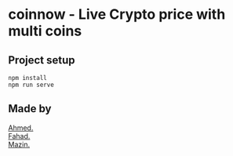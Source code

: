 # coinnow - Live Crypto price with multi coins 

## Project setup
```
npm install
npm run serve
```


## Made by 
[Ahmed.](https://www.instagram.com/2088/)
<br>
[Fahad.](https://www.instagram.com/n5y/)
<br>
[Mazin.](https://www.instagram.com/alonemazin/)



